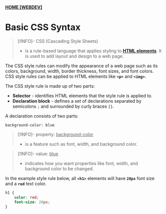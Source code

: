 **[HOME [WEBDEV]](WEBDEV11LEC#^MIDCH1)**

# Basic CSS Syntax
>[!INFO]- CSS (Cascading Style Sheets)
>- is a rule-based language that applies styling to **[HTML elements](WEBDEVelements.md)**. It is used to add layout and design to a web page.

The CSS style rules can modify the appearance of a web page such as its colors, background, width, border thickness, font sizes, and font colors. CSS style rules can be applied to HTML elements like **`<p>`** and **`<img>`**.

The CSS style rule is made up of two parts:
-   **Selector** - identifies HTML elements that the style rule is applied to.
-   **Declaration block** - defines a set of declarations separated by semicolons `;` and surrounded by curly braces `{}`.

A declaration consists of two parts:
```CSS, HTML
background-color: blue
```
>[!INFO]- property: <u>background-color</u>
>- is a feature such as font, width, and background color.

>[!INFO]- value: <u>blue</u>
>- indicates how you want properties like font, width, and background color to be changed.

In the example style rule below, all **`<h1>`** elements will have **`20px`** font size and a **`red`** text color.
```CSS
h1 {
	color: red;
	font-size: 20px;
}
```